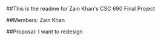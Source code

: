 ##This is the readme for Zain Khan's CSC 690 Final Project

##Members: 
	Zain Khan

##Proposal:
	I want to redesign 
